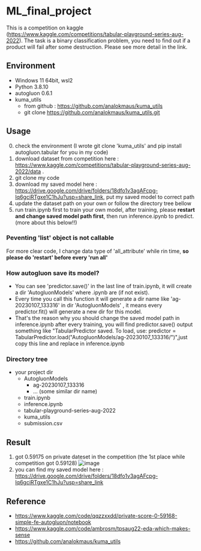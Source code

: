 # ML_final_project
This is a competition on kaggle (https://www.kaggle.com/competitions/tabular-playground-series-aug-2022). The task is a binary classification problem, you need to find out if a product will fail after some destruction. Please see more detail in the link.

## Environment
- Windows 11 64bit, wsl2
- Python 3.8.10
- autogluon 0.6.1
- kuma_utils
    - from github : https://github.com/analokmaus/kuma_utils
    - git clone https://github.com/analokmaus/kuma_utils.git
 
## Usage
0. check the environment (I wrote git clone 'kuma_utils' and pip install autogluon.tabular for you in my code)
1. download dataset from competition here : https://www.kaggle.com/competitions/tabular-playground-series-aug-2022/data . 
2. git clone my code
3. download my saved model here : https://drive.google.com/drive/folders/18dfo1v3agAFcpg-Iq6gciRTgxe1C1hJu?usp=share_link, put my saved model to correct path 
4. update the dataset path on your own or follow the directory tree bellow
5. run train.ipynb first to train your own model, after training, please **restart and change saved model path first**, then run inference.ipynb to predict. (more about this below!!)

### Peventing 'list' object is not callable
For more clear code, I change data type of 'all_attribute' while rin time, **so please do 'restart' before every 'run all'**

### How autogluon save its model?
- You can see 'predictor.save()' in the last line of train.ipynb, it will create a dir 'AutogluonModels' where .ipynb are (if not exist).  
- Every time you call this function it will generate a dir name like 'ag-20230107_133316' in dir 'AutogluonModels' , it means every predictor.fit() will generate a new dir for this model.  
- That's the reason why you should change the saved model path in inference.ipynb after every training, you will find predictor.save() output something like "TabularPredictor saved. To load, use: predictor = TabularPredictor.load("AutogluonModels/ag-20230107_133316/")",just copy this line and replace in inference.ipynb

### Directory tree
- your project dir
  - AutogluonModels 
    - ag-20230107_133316 
    - ... (some similar dir name)
  - train.ipynb
  - inference.ipynb
  - tabular-playground-series-aug-2022
  - kuma_utils 
  - submission.csv
  
## Result
1. got 0.59175 on private dateset in the competition (the 1st place while competition got 0.59128)
![image](https://user-images.githubusercontent.com/71379735/211155420-c9d29667-f4be-4362-86e3-f26b3c051e4d.png)
2. you can find my saved model here : https://drive.google.com/drive/folders/18dfo1v3agAFcpg-Iq6gciRTgxe1C1hJu?usp=share_link  

## Reference
- https://www.kaggle.com/code/qqzzxxdd/private-score-0-59168-simple-fe-autogluon/notebook
- https://www.kaggle.com/code/ambrosm/tpsaug22-eda-which-makes-sense
- https://github.com/analokmaus/kuma_utils
